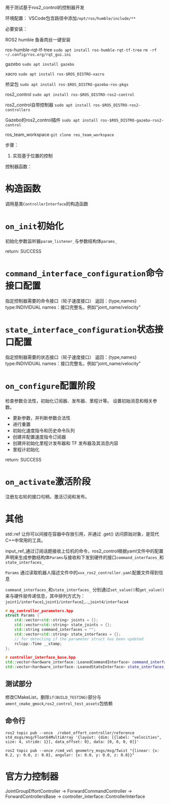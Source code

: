 用于测试基于ros2_control的控制器开发

环境配置：
VSCode包含路径中添加`/opt/ros/humble/include/**`


必要安装：

ROS2 humble
鱼香肉丝一键安装

ros-humble-rqt-tf-tree
`sudo apt install ros-humble-rqt-tf-tree`
`rm -rf ~/.config/ros.org/rqt_gui.ini`

gazebo
`sudo apt install gazebo`

xacro
`sudo apt install ros-$ROS_DISTRO-xacro`

桥梁包
`sudo apt install ros-$ROS_DISTRO-gazebo-ros-pkgs`

ros2_control
`sudo apt install ros-$ROS_DISTRO-ros2-control`

ros2_control自带控制器
`sudo apt install ros-$ROS_DISTRO-ros2-controllers`

Gazebo的ros2_control插件
`sudo apt install ros-$ROS_DISTRO-gazebo-ros2-control`

ros_team_workspace
`git clone ros_team_workspace`


步骤：
1. 实现基于位置的控制


控制器函数：

# 构造函数 
调用基类`ControllerInterface`的构造函数

# `on_init`初始化

初始化参数监听器`param_listener_`与参数结构体`params_`

return: SUCCESS

# `command_interface_configuration`命令接口配置

指定控制器需要的命令接口（轮子速度接口）
返回：{type,names}
type:INDIVIDUAL 
names：接口完整名，例如"joint_name/velocity"

# `state_interface_configuration`状态接口配置

指定控制器需要的状态接口（轮子速度接口）
返回：{type,names}
type:INDIVIDUAL 
names：接口完整名，例如"joint_name/velocity"

# `on_configure`配置阶段

检查参数合法性，初始化订阅器、发布器、里程计等。
设置初始消息和相关参数。

- 更新参数，并判断参数合法性
- 进行重置
- 初始化速度指令和历史命令队列
- 创建并配置速度指令订阅器
- 创建并初始化里程计发布器和 TF 发布器及其消息内容
- 里程计初始化

return: SUCCESS

# `on_activate`激活阶段

注册左右轮的接口句柄，激活订阅和发布。




# 其他

std::ref 让你可以间接在容器中存放引用，并通过 .get() 访问原始对象，是现代C++中常用的工具。


input_ref_通过订阅话题接收上位机的命令，ros2_control根据yaml文件中的配置声明来生成参数结构体`Params`与接收和下发到硬件的接口`command_interfaces_`和`state_interfaces_`

`Params` 通过读取机器人描述文件中的`xxx_ros2_controller.yaml`配置文件得到信息

`command_interfaces_`和`state_interfaces_` 分别通过`set_value()`和`get_value()`来与硬件层传递信息，其中排列方式为：`joint1/interface1`,`joint1/interface2`,...,`joint4/interface4`



```cpp
# my_controller_parameters.hpp
struct Params {
    std::vector<std::string> joints = {};
    std::vector<std::string> state_joints = {};
    std::string command_interfaces = "";
    std::vector<std::string> state_interfaces = {};
    // for detecting if the parameter struct has been updated
    rclcpp::Time __stamp;
};
```

```cpp
# controller_interface_base.hpp
std::vector<hardware_interface::LoanedCommandInterface> command_interfaces_;
std::vector<hardware_interface::LoanedStateInterface> state_interfaces_;
```

## 测试部分
修改CMakeList，删除`if(BUILD_TESTING)`部分与`ament_cmake_gmock`,`ros2_control_test_assets`包依赖

## 命令行
`ros2 topic pub --once  /robot_effort_controller/reference std_msgs/msg/Float64MultiArray '{layout: {dim: [{label: "velocities", size: 4, stride: 1}], data_offset: 0}, data: [0, 0, 0, 0]}'`

`ros2 topic pub --once /cmd_vel geometry_msgs/msg/Twist "{linear: {x: 0.2, y: 0.0, z: 0.0}, angular: {x: 0.0, y: 0.0, z: 0.0}}"`

# 官方力控制器

JointGroupEffortController -> ForwardCommandController -> ForwardControllersBase -> controller_interface::ControllerInterface